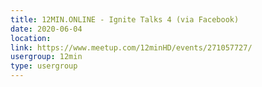 ```yaml
---
title: 12MIN.ONLINE - Ignite Talks 4 (via Facebook)
date: 2020-06-04
location: 
link: https://www.meetup.com/12minHD/events/271057727/
usergroup: 12min
type: usergroup
---
```

